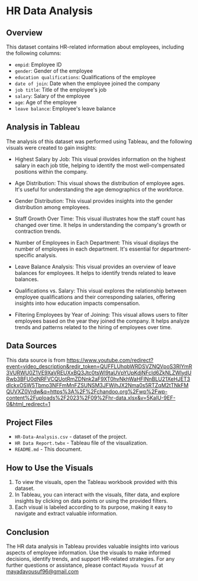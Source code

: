 # HR Data Analysis

## Overview

This dataset contains HR-related information about employees, including the following columns:
-	`empid`: Employee ID
-	`gender`: Gender of the employee
-	`education qualifications`: Qualifications of the employee
-	`date of join`: Date when the employee joined the company
-	`job title`: Title of the employee's job
-	`salary`: Salary of the employee
-	`age`: Age of the employee
-	`leave balance`: Employee's leave balance


## Analysis in Tableau

The analysis of this dataset was performed using Tableau, and the following visuals were created to gain insights:

-	Highest Salary by Job: This visual provides information on the highest salary in each job title, helping to identify the most well-compensated positions within the company.

-	Age Distribution: This visual shows the distribution of employee ages. It's useful for understanding the age demographics of the workforce.

-	Gender Distribution: This visual provides insights into the gender distribution among employees.

-	Staff Growth Over Time: This visual illustrates how the staff count has changed over time. It helps in understanding the company's growth or contraction trends.

-	Number of Employees in Each Department: This visual displays the number of employees in each department. It's essential for department-specific analysis.

-	Leave Balance Analysis: This visual provides an overview of leave balances for employees. It helps to identify trends related to leave balances.

-	Qualifications vs. Salary: This visual explores the relationship between employee qualifications and their corresponding salaries, offering insights into how education impacts compensation.

-	 Filtering Employees by Year of Joining: This visual allows users to filter employees based on the year they joined the company. It helps analyze trends and patterns related to the hiring of employees over time.


## Data Sources


This data source is from 
https://www.youtube.com/redirect?event=video_description&redir_token=QUFFLUhqbWRDSVZNQVpoS3RIYmR3VURWU0Z1VE9XaVREUXxBQ3Jtc0tsWl9taUVpYUpKdjNFcld6ZkNLZWlydURwb3BFU0dNRFVCQUotRmZDNnk2aF9XT0hvNkhWaHFINnBLU21XeHJET3dIckxOSW5Tbmo3NFFmMnFZSUNSM3JFWjhJX2Nma0s5RTZqM2tTNkFMQUVXZ0Vrdw&q=https%3A%2F%2Fchandoo.org%2Fwp%2Fwp-content%2Fuploads%2F2023%2F09%2Fhr-data.xlsx&v=5KaIU-9EF-0&html_redirect=1

## Project Files


- `HR-Data-Analysis.csv` - dataset of the project.
- `HR Data Report.twbx` - Tableau file of the visualization.
- `README.md` - This document.


## How to Use the Visuals


1.	To view the visuals, open the Tableau workbook provided with this dataset.
2.	In Tableau, you can interact with the visuals, filter data, and explore insights by clicking on data points or using the provided filters.
3.	Each visual is labeled according to its purpose, making it easy to navigate and extract valuable information.



## Conclusion


The HR data analysis in Tableau provides valuable insights into various aspects of employee information. Use the visuals to make informed decisions, identify trends, and support HR-related strategies.
For any further questions or assistance, please contact `Mayada Yousuf` at mayadayousuf96@gmail.com

